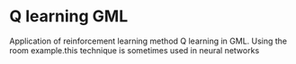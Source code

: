 # Q learning GML
 Application of reinforcement learning method Q learning in GML. Using the room example.this technique is sometimes used in neural networks
